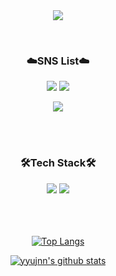 <div align="center">

<img src="https://capsule-render.vercel.app/api?type=waving&color=0:FFDC74,150:FFB399&height=230&section=header&text=Hello!&fontColor=ffffff&fontSize=70&fontAlignY=37&desc=yyujnn's%20GitHub%20Profile&descAlignY=55" />
</p>
<br>   
    

### ☁️SNS List☁️<br>
<a href="https://www.instagram.com/yujjne/" target="_blank"><img src="https://img.shields.io/badge/Instagram-E4405F?style=flat-square&logo=Instagram&logoColor=white"/></a>
<a href="https://yujjne.tistory.com" target="_blank"><img src="https://img.shields.io/badge/DevBlog-F06B66?style=flat-square&logo=tistory&logoColor=white"/></a>

<a href="mailto:yujin3504@gmail.com" target="_blank"><img src="https://img.shields.io/badge/yujin3504@gmail.com-C58A52?style=flat-square&logo=Gmail&logoColor=white"/></a>

<br>
<br>

### 🛠️Tech Stack🛠️
<img src="https://img.shields.io/badge/swift-F54A2A?style=flat-square&logo=swift&logoColor=white"/>
<img src="https://img.shields.io/badge/iOS-000000?style=flat-square&logo=ios&logoColor=white"/>


<br>
<br>

 
<br/>
<br/>
 
[![Top Langs](https://github-readme-stats.vercel.app/api/top-langs/?username=yyujnn&layout=compact)](https://github.com/yyujnn/github-readme-stats)

[![yyujnn's github stats](https://github-readme-stats.vercel.app/api?username=yyujnn&show_icons=true)](https://github.com/yyujnn)
